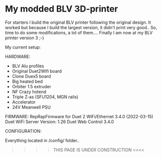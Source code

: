# My modded BLV 3D-printer

For starters I build the original BLV printer following the original design.
It worked but because I build the largest version, it didn't print very good..
So, time to do some modifications, a lot of them....  Finally I am now at my BLV printer version 3 ;-)

My current setup: 

HARDWARE:
- BLV Alu profiles
- Original Duet2Wifi board
- Clone Duex5 board
- Big heated bed
- Orbiter 1.5 extruder
- NF Crazy hotend
- Triple Z-as (SFU1204, MGN rails)
- Accelerator
- 24V Meanwell PSU

FIRMWARE:
RepRapFirmware for Duet 2 WiFi/Ethernet 3.4.0 (2022-03-15)
Duet WiFi Server Version: 1.26
Duet Web Control 3.4.0


CONFIGURATION:

Everything located in /config/ folder..

>>>> THIS PAGE IS UNDER CONSTRUCTION <<<<  
